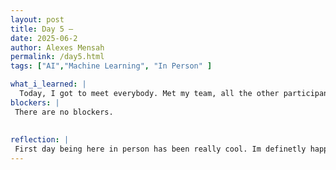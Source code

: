 ```yaml
---
layout: post
title: Day 5 – 
date: 2025-06-2
author: Alexes Mensah
permalink: /day5.html
tags: ["AI","Machine Learning", "In Person" ]

what_i_learned: |
  Today, I got to meet everybody. Met my team, all the other participants, and mentors in person. We discussed further about CEAMLS. We learned about RAG which means Retrieval augmented generation. I also learned about unseen data along with the benefits of asking the right research questions using AI. We did a group activity with our teams, a marshmellow game. It was cool creating strategies with my team and see what came out from it. In our labs we research about polluted water sources in not only the area but across the globe. Retrieving this data will be used later for input using AI.
blockers: |
 There are no blockers.
  
  
reflection: | 
 First day being here in person has been really cool. Im definetly happy about how much ive learned in only a week and I can tell that this will be consistent. I can see my team and I doing great things. Im very excited to continue diving into our project on water containmination detection. 
---
```

